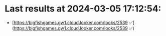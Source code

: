 # Last results at 2024-03-05 17:12:54:

- [https://bigfishgames.gw1.cloud.looker.com/looks/2539 ✅](https://bigfishgames.gw1.cloud.looker.com/looks/2539 ✅)

